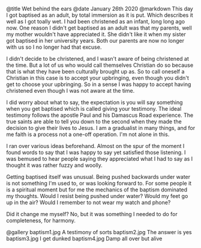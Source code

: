@title		Wet behind the ears
@date		January 26th 2020
@markdown
This day I got baptised as an adult, by total immersion as it is put. Which describes it well
as I got toally wet. I had been christened as an infant, long long ago now. One reason
I didn't get baptised as an adult was that my parents, well my mother wouldn't have
appreciated it. She didn't like it when my sister got baptised in her university years.
Both our parents are now no longer with us so I no longer had that excuse.

I didn't decide to be christened, and I wasn't aware of being christened at the time.
But a lot of us who would call themselves Christian do so because that is what
they have been culturally brought up as. So to call oneself a Christian in this case
is to accept your
upbringing, even though you didn't get to choose your upbringing. So in a sense I
was happy to accept having christened even though I was not aware at the time.

I did worry about what to say, the expectation is you will say something
when you get baptised which is called giving your testimony. The ideal testimony
follows the apostle Paul and his Damascus Road experience. The true saints are able to
tell you down to the second when they made the decision to give their lives to Jesus.
I am a gradualist in many things, and for me faith is a process not a one-off
operation. I'm not alone in this.

I ran over various ideas beforehand. Almost on the spur of the moment
I found words to say that I was happy to say yet satisfied those listening. I was
bemused to hear people saying they appreciated what I had to say as I thought it
was rather fuzzy and woolly.

Getting baptised itself was unusual. Being pushed backwards under water is not
something I'm used to, or was looking forward to. For some people it is a
spiritual moment but for me the mechanics of the baptism dominated my thoughts.
Would I resist being pushed under water? Would my feet go up in the air? Would I
remember to not wear my watch and phone?

Did it change me myself? No, but it was something I needed to do for
completeness, for harmony.

@gallery
baptism1.jpg		A testimony of sorts
baptism2.jpg		The answer is yes
baptism3.jpg		I get dunked
baptism4.jpg		Damp all over but alive
